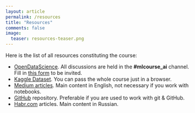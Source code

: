 ```yaml
---
layout: article
permalink: /resources
title: "Resources"
comments: false
image:
  teaser: resources-teaser.png
---
```


Here is the list of all resources constituting the course:
 - [OpenDataScience](ods.ai). All discussions are held in the **#mlcourse_ai** channel. Fill in [this form](https://docs.google.com/forms/d/1_pDNuVHwBxV5wuOcdaXoxBZneyAQcqfOl4V2qkqKbNQ/) to be invited.
 - [Kaggle Dataset](https://www.kaggle.com/kashnitsky/mlcourse). You can pass the whole course just in a browser.
 - [Medium articles](https://medium.com/open-machine-learning-course). Main content in English, not necessary if you work with notebooks.
 - [GitHub](https://github.com/Yorko/mlcourse_open) repository. Preferable if you are used to work with git & GitHub.
 - [Habr.com](https://habr.com/company/ods/blog/322626/) articles. Main content in Russian.
